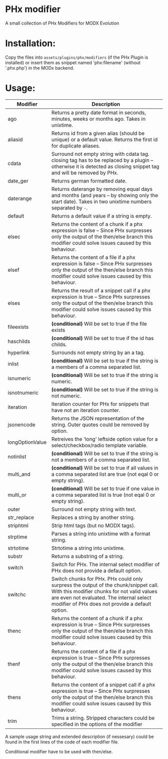 PHx modifier
================================================================================

A small collection of PHx Modifiers for MODX Evolution


Installation:
================================================================================
Copy the files into `assets/plugins/phx/modifiers` (if the PHx Plugin is 
installed) or insert them as snippet named 'phx:filename' (without '.phx.php') 
in the MODx backend.


Usage:
================================================================================

Modifier | Description
-------- | -----------
ago | Returns a pretty date format in seconds, minutes, weeks or months ago. Takes in unixtime.
aliasid | Returns id from a given alias (should be unique) or a default value. Returns the first id for duplicate aliases.
cdata | Surround not empty string with cdata tag. closing tag has to be replaced by a plugin – otherwise it is detected as closing snippet tag and will be removed by PHx.
date_ger | Returns german formatted date.
daterange | Returns daterange by removing equal days and months (and years – by showing only the start date). Takes in two unixtime numbers separated by `-`.
default | Returns a default value if a string is empty.
elsec | Returns the content of a chunk if a phx expression is false – Since PHx surpresses only the output of the then/else branch this modifier could solve issues caused by this behaviour.
elsef | Returns the content of a file if a phx expression is false – Since PHx surpresses only the output of the then/else branch this modifier could solve issues caused by this behaviour.
elses | Returns the result of a snippet call if a phx expression is true – Since PHx surpresses only the output of the then/else branch this modifier could solve issues caused by this behaviour.
fileexists | **(conditional)** Will be set to true if the file exists
haschilds | **(conditional)** Will be set to true if the id has childs.
hyperlink | Surrounds not empty string by an a tag.
inlist | **(conditional)** Will be set to true if the string is a members of a comma separated list.
isnumeric | **(conditional)** Will be set to true  if the string is numeric.
isnotnumeric | **(conditional)** Will be set to true  if the string is not numeric.
iteration  | Iteration counter for PHx for snippets that have not an iteration counter.
jsonencode | Returns the JSON representation of the string. Outer quotes could be removed by option.
longOptionValue | Retreives the 'long' leftside option value for a select/checkbox/radio template variable.
notinlist | **(conditional)** Will be set to true if the string is not a members of a comma separated list.
multi_and | **(conditional)** Will be set to true if all values in a comma separated list are true (not eqal 0 or empty string).
multi_or | **(conditional)** Will be set to true if one value in a comma separated list is true (not eqal 0 or empty string).
outer | Surround not empty string with text.
str_replace | Replaces a string by another string.
striphtml | Strip html tags (but no MODX tags).
strptime | Parses a string into unixtime with a format string.
strtotime | Strtotime a string into unixtime.
substr | Returns a substring of a string.
switch | Switch for PHx. The internal select modifier of PHx does not provide a default option.
switchc | Switch chunks for PHx. PHx could only surpress the output of the chunk/snippet call. With this modifier chunks for not valid values are even not evaluated. The internal select modifier of PHx does not provide a default option.
thenc | Returns the content of a chunk if a phx expression is true – Since PHx surpresses only the output of the then/else branch this modifier could solve issues caused by this behaviour.
thenf | Returns the content of a file if a phx expression is true – Since PHx surpresses only the output of the then/else branch this modifier could solve issues caused by this behaviour.
thens | Returns the content of a snippet call if a phx expression is true – Since PHx surpresses only the output of the then/else branch this modifier could solve issues caused by this behaviour.
trim | Trims a string. Stripped characters could be specified in the options of the modifier

A sample usage string and extended description (if nessesary) could be found in the first lines of the code of each modifier file.

Conditional modifier have to be used with then/else.